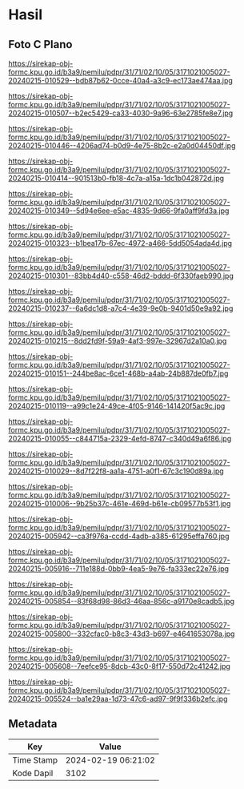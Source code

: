 # Hasil

## Foto C Plano

https://sirekap-obj-formc.kpu.go.id/b3a9/pemilu/pdpr/31/71/02/10/05/3171021005027-20240215-010529--bdb87b62-0cce-40a4-a3c9-ec173ae474aa.jpg

https://sirekap-obj-formc.kpu.go.id/b3a9/pemilu/pdpr/31/71/02/10/05/3171021005027-20240215-010507--b2ec5429-ca33-4030-9a96-63e2785fe8e7.jpg

https://sirekap-obj-formc.kpu.go.id/b3a9/pemilu/pdpr/31/71/02/10/05/3171021005027-20240215-010446--4206ad74-b0d9-4e75-8b2c-e2a0d04450df.jpg

https://sirekap-obj-formc.kpu.go.id/b3a9/pemilu/pdpr/31/71/02/10/05/3171021005027-20240215-010414--901513b0-fb18-4c7a-a15a-1dc1b042872d.jpg

https://sirekap-obj-formc.kpu.go.id/b3a9/pemilu/pdpr/31/71/02/10/05/3171021005027-20240215-010349--5d94e6ee-e5ac-4835-9d66-9fa0aff9fd3a.jpg

https://sirekap-obj-formc.kpu.go.id/b3a9/pemilu/pdpr/31/71/02/10/05/3171021005027-20240215-010323--b1bea17b-67ec-4972-a466-5dd5054ada4d.jpg

https://sirekap-obj-formc.kpu.go.id/b3a9/pemilu/pdpr/31/71/02/10/05/3171021005027-20240215-010301--83bb4d40-c558-46d2-bddd-6f330faeb990.jpg

https://sirekap-obj-formc.kpu.go.id/b3a9/pemilu/pdpr/31/71/02/10/05/3171021005027-20240215-010237--6a6dc1d8-a7c4-4e39-9e0b-9401d50e9a92.jpg

https://sirekap-obj-formc.kpu.go.id/b3a9/pemilu/pdpr/31/71/02/10/05/3171021005027-20240215-010215--8dd2fd9f-59a9-4af3-997e-32967d2a10a0.jpg

https://sirekap-obj-formc.kpu.go.id/b3a9/pemilu/pdpr/31/71/02/10/05/3171021005027-20240215-010151--244be8ac-6ce1-468b-a4ab-24b887de0fb7.jpg

https://sirekap-obj-formc.kpu.go.id/b3a9/pemilu/pdpr/31/71/02/10/05/3171021005027-20240215-010119--a99c1e24-49ce-4f05-9146-141420f5ac9c.jpg

https://sirekap-obj-formc.kpu.go.id/b3a9/pemilu/pdpr/31/71/02/10/05/3171021005027-20240215-010055--c844715a-2329-4efd-8747-c340d49a6f86.jpg

https://sirekap-obj-formc.kpu.go.id/b3a9/pemilu/pdpr/31/71/02/10/05/3171021005027-20240215-010029--8d7f22f8-aa1a-4751-a0f1-67c3c190d89a.jpg

https://sirekap-obj-formc.kpu.go.id/b3a9/pemilu/pdpr/31/71/02/10/05/3171021005027-20240215-010006--9b25b37c-461e-469d-b61e-cb09577b53f1.jpg

https://sirekap-obj-formc.kpu.go.id/b3a9/pemilu/pdpr/31/71/02/10/05/3171021005027-20240215-005942--ca3f976a-ccdd-4adb-a385-61295effa760.jpg

https://sirekap-obj-formc.kpu.go.id/b3a9/pemilu/pdpr/31/71/02/10/05/3171021005027-20240215-005916--711e188d-0bb9-4ea5-9e76-fa333ec22e76.jpg

https://sirekap-obj-formc.kpu.go.id/b3a9/pemilu/pdpr/31/71/02/10/05/3171021005027-20240215-005854--83f68d98-86d3-46aa-856c-a9170e8cadb5.jpg

https://sirekap-obj-formc.kpu.go.id/b3a9/pemilu/pdpr/31/71/02/10/05/3171021005027-20240215-005800--332cfac0-b8c3-43d3-b697-e4641653078a.jpg

https://sirekap-obj-formc.kpu.go.id/b3a9/pemilu/pdpr/31/71/02/10/05/3171021005027-20240215-005608--7eefce95-8dcb-43c0-8f17-550d72c41242.jpg

https://sirekap-obj-formc.kpu.go.id/b3a9/pemilu/pdpr/31/71/02/10/05/3171021005027-20240215-005524--ba1e29aa-1d73-47c6-ad97-9f9f336b2efc.jpg


## Metadata

| Key        | Value               |
| ---------- | ------------------- |
| Time Stamp | 2024-02-19 06:21:02 |
| Kode Dapil | 3102                |



